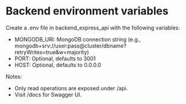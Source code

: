# Backend environment variables

Create a .env file in backend_express_api with the following variables:

- MONGODB_URI: MongoDB connection string (e.g., mongodb+srv://user:pass@cluster/dbname?retryWrites=true&w=majority)
- PORT: Optional, defaults to 3001
- HOST: Optional, defaults to 0.0.0.0

Notes:
- Only read operations are exposed under /api.
- Visit /docs for Swagger UI.
